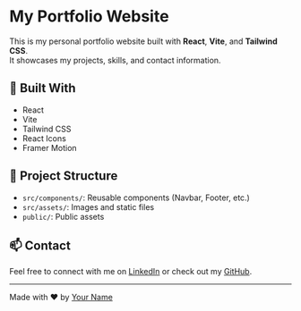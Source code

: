 # My Portfolio Website

This is my personal portfolio website built with **React**, **Vite**, and **Tailwind CSS**.  
It showcases my projects, skills, and contact information.

## 🚀 Built With

- React
- Vite
- Tailwind CSS
- React Icons
- Framer Motion

## 📂 Project Structure

- `src/components/`: Reusable components (Navbar, Footer, etc.)
- `src/assets/`: Images and static files
- `public/`: Public assets

## 📫 Contact

Feel free to connect with me on [LinkedIn](https://linkedin.com/in/https://www.linkedin.com/in/alexander-melander-0b804726a/) or check out my [GitHub](https://github.com/Melander97).

---

Made with ❤️ by [Your Name](https://yourdomain.com)
